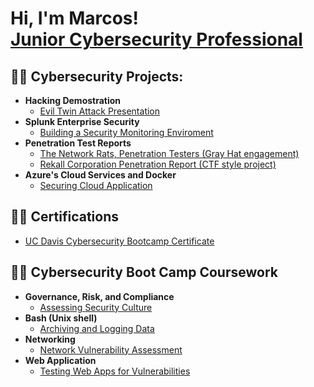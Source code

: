 <h1>Hi, I'm Marcos! <br/><a href="https://www.linkedin.com/in/marco-armenta-cybersecurity?trk=people-guest_people_search-card">Junior Cybersecurity Professional</a></h1>

<h2>👨‍💻 Cybersecurity Projects:</h2>

- <b>Hacking Demostration</b>
  - [Evil Twin Attack Presentation](https://drive.google.com/drive/folders/1p0Bfsw254B_4CAsimFbLPpKOsj_g1e_o?usp=share_link)
- <b>Splunk Enterprise Security</b>
  - [Building a Security Monitoring Enviroment](https://docs.google.com/document/d/1LP8hREaTiW2S7fn7eyIxQyjIjs9c5Vkdw7Ij_96koBU/edit?usp=sharing)
- <b>Penetration Test Reports</b>
  - [The Network Rats, Penetration Testers (Gray Hat engagement)](https://docs.google.com/document/d/18w7rZYfBy3-0fDDQ96Ft0u2hjVZRdPJAsaaXT-r_Csc/edit?usp=sharing)
  - [Rekall Corporation Penetration Report (CTF style project)](https://docs.google.com/document/d/1DXXxuDhXK3gFpD3E7_4d7X8eDMa9_hI_bJWhC5oQ828/edit?usp=sharing)
- <b>Azure's Cloud Services and Docker</b>
  - [Securing Cloud Application](https://drive.google.com/drive/folders/1lJLVPzDFF4HvtniGIfnTjX5jTPr3Hgiy?usp=sharing)
  
<h2>👨‍💻 Certifications</h2>

- [UC Davis Cybersecurity Bootcamp Certificate](https://drive.google.com/file/d/15jMR4_vr9h-bGysvrBfv7AeRTfIxHDFl/view?usp=sharing)
  
<h2>👨‍💻 Cybersecurity Boot Camp Coursework</h2>

- <b>Governance, Risk, and Compliance</b>
  - [Assessing Security Culture](https://github.com/cyberXarmenta/Assessing-Security-Culture)
- <b>Bash (Unix shell)</b>
  - [Archiving and Logging Data](https://github.com/cyberXarmenta/Archiving-and-Logging-Data)
- <b>Networking</b>
  - [Network Vulnerability Assessment](https://github.com/cyberXarmenta/Network-Vulnerability-Assessment)
- <b>Web Application</b>
  - [Testing Web Apps for Vulnerabilities](https://github.com/cyberXarmenta/Testing-Web-Apps-for-Vulnerabilities/blob/main/README.md)
